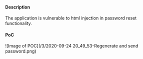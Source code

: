 #### Description
The application is vulnerable to html injection in password reset functionality.

#### PoC
![Image of POC](/3/2020-09-24 20_49_53-Regenerate and send password.png)
